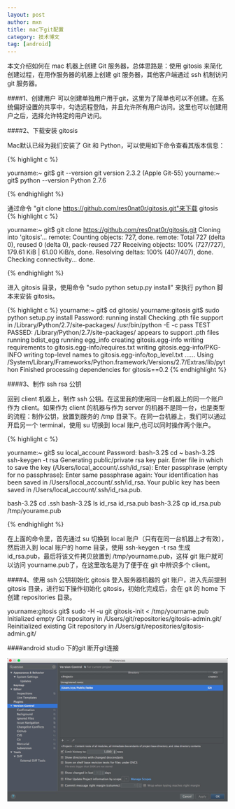 ```yaml
---
layout: post
author: mxn
title: mac下git配置
category: 技术博文
tag: [android]
---
```



本文介绍如何在 mac 机器上创建 Git 服务器，总体思路是：使用 gitosis 来简化创建过程，在用作服务器的机器上创建 git 服务器，其他客户端通过 ssh 机制访问 git 服务器。

####1、创建用户
可以创建单独用户用于git，这里为了简单也可以不创建。在系统偏好设置的共享中，勾选远程登陆，并且允许所有用户访问。这里也可以创建用户之后，选择允许特定的用户访问。

####2、下载安装 gitosis

Mac默认已经为我们安装了 Git 和 Python，可以使用如下命令查看其版本信息：

{% highlight c %}

yourname:~ git$ git --version
git version 2.3.2 (Apple Git-55)
yourname:~ git$ python --version
Python 2.7.6

{% endhighlight  %}

通过命令 "git clone https://github.com/res0nat0r/gitosis.git"来下载 gitosis
{% highlight c %}

yourname:~ git$ git clone https://github.com/res0nat0r/gitosis.git
Cloning into 'gitosis'...
remote: Counting objects: 727, done.
remote: Total 727 (delta 0), reused 0 (delta 0), pack-reused 727
Receiving objects: 100% (727/727), 179.61 KiB | 61.00 KiB/s, done.
Resolving deltas: 100% (407/407), done.
Checking connectivity... done.

{% endhighlight  %}

进入 gitosis 目录，使用命令 "sudo python setup.py install" 来执行 python 脚本来安装 gitosis。

{% highlight c %}
yourname:~ git$ cd gitosis/
yourname:gitosis git$ sudo python setup.py install
Password:
running install
Checking .pth file support in /Library/Python/2.7/site-packages/
/usr/bin/python -E -c pass
TEST PASSED: /Library/Python/2.7/site-packages/ appears to support .pth files
running bdist_egg
running egg_info
creating gitosis.egg-info
writing requirements to gitosis.egg-info/requires.txt
writing gitosis.egg-info/PKG-INFO
writing top-level names to gitosis.egg-info/top_level.txt
......
Using /System/Library/Frameworks/Python.framework/Versions/2.7/Extras/lib/python
Finished processing dependencies for gitosis==0.2
{% endhighlight  %}


####3、制作 ssh rsa 公钥

回到 client 机器上，制作 ssh 公钥。在这里我的使用同一台机器上的同一个账户作为 client。如果作为 client 的机器与作为 server 的机器不是同一台，也是类型的流程：制作公钥，放置到服务的 /tmp 目录下。在同一台机器上，我们可以通过开启另一个 terminal，使用 su 切换到 local 账户,也可以同时操作两个账户。

{% highlight c %}

yourname:~ git$ su local_account
Password:
bash-3.2$ cd ~
bash-3.2$ ssh-keygen -t rsa
Generating public/private rsa key pair.
Enter file in which to save the key (/Users/local_account/.ssh/id_rsa): 
Enter passphrase (empty for no passphrase): 
Enter same passphrase again: 
Your identification has been saved in /Users/local_account/.ssh/id_rsa.
Your public key has been saved in /Users/local_account/.ssh/id_rsa.pub.

bash-3.2$ cd .ssh
bash-3.2$ ls
id_rsa        id_rsa.pub
bash-3.2$ cp id_rsa.pub /tmp/yourame.pub

{% endhighlight  %}

在上面的命令里，首先通过 su 切换到 local 账户（只有在同一台机器上才有效），然后进入到 local 账户的 home 目录，使用 ssh-keygen -t rsa 生成 id_rsa.pub，最后将该文件拷贝放置到  /tmp/yourname.pub，这样 git 账户就可以访问 yourname.pub了，在这里改名是为了便于在 git 中辨识多个 client。

####4、使用 ssh 公钥初始化 gitosis
登入服务器机器的 git 账户，进入先前提到 gitosis 目录，进行如下操作初始化 gitosis，初始化完成后，会在 git 的 home 下创建 repositories 目录。

yourname:gitosis git$ sudo -H -u git gitosis-init < /tmp/yourname.pub
Initialized empty Git repository in /Users/git/repositories/gitosis-admin.git/
Reinitialized existing Git repository in /Users/git/repositories/gitosis-admin.git/




####android studio 下的git
断开git连接

![](https://raw.githubusercontent.com/mxn21/mxn21.github.io/master/public/img/img1.png)






